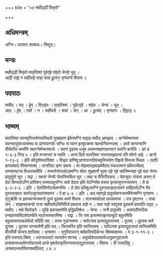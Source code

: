 +++
title = "०४ मथीद्यदीं विभृतो"

+++
## अधिमन्त्रम्
अग्निः। पराशरः शाक्त्यः। त्रिष्टुप्।

## मन्त्रः
मथी॒द्यदीं॒ विभृ॑तो मात॒रिश्वा॑ गृ॒हेगृ॑हे श्ये॒तो जेन्यो॒ भूत् ।  
आदीं॒ राज्ञे॒ न सही॑यसे॒ सचा॒ सन्ना दू॒त्यं१॒॑ भृग॑वाणो विवाय ॥

## पदपाठः
मथी॑त् । यत् । ई॒म् । विऽभृ॑तः । मा॒त॒रिश्वा॑ । गृ॒हेऽगृ॑हे । श्ये॒तः । जेन्यः॑ । भूत् ।  
आत् । ई॒म् । राज्ञे॑ । न । सही॑यसे । सचा॑ । सन् । आ । दू॒त्य॑म् । भृग॑वाणः । वि॒वा॒य॒ ॥

## भाष्यम्
मातरिश्वा व्यानवृत्तिरूपेणावस्थितो मुख्यप्राण ईमेनमग्निं यद्यदा मथीत् अमथ्नात् । अग्नॆर्मन्थनस्य व्यानवायुसाध्यत्वमथ यः प्राणापानयोः सन्धिः स व्यान इत्युपक्रम्य च्छन्दोगैराम्नातम् । अतो यान्यन्यानि वीर्यवन्ति कर्माणि यथाग्नेर्मन्थनमाजेः । सरणं दृढस्य धनुष अयमनमप्राणन्ननपानं स्तानि करोति । छां उ १-३-३ रिन्द ५ । इति मन्त्रान्तरं च भवति । अन्यं दिवो मातरिश्वा जभारामथ्नादन्यं परि श्येनो अद्रेः । ऋग्वे १-९३-६ । इति कीदृशोमातरिश्वा । विभृतः प्राणिषु प्राणापानादिपंचवृत्तिरूपेण विहृतो विभज्य स्थितः । तदपि प्राणसंवादे तैरेवाम्नातम् । तानरिष्टः प्राण उवाच । मा मोहमापद्यथाहमेवैतत् पंचधात्मानं प्रविभज्यैतत् वाणमवष्टभ्य विधारयामीति । मन्थनेनोत्पन्नोऽयमग्निः श्वेतः शुभ्रवर्णो भूत्वा गृहे गृहे सर्वस्मिन्यज्ञ गृहे यदा जेन्यः प्रादुर्भूतो भूत् । यद्वा । रक्षसां जेन्यो जेताभिभविता भूत् । तथा च तैत्तिरीयकम् । देवासुराः संयत्ता असन् ते देवा बिभ्यतोऽग्निं प्राविशन् तस्मादाहुरग्निः सर्वा देवता इति तेऽग्निमेव वरूथं कृत्वासुरानभ्यभवन् । तै सं ६-२-२-६ । इति । ऐतरेयिणोऽप्यामनन्ति । ते देवा प्रतिबुध्याग्निं पुरुस्तात्प्रातःसवने पर्यौहंस्तेऽग्नि नैव पुरस्तात्प्रातः सवनेऽसुररक्षांस्यपाघ्न । ऐ ब्रा ६-४ । इति । अत् यज्ञगृहे प्रादुर्भावानन्तरमीमेनमग्निं भृगवाणः । भृगुर्ऋषिः स इवाचरन्यजमानो दूत्यं दूतस्य कर्मा विवाय । शास्त्रमर्यादया प्रापयामास । तत्र दृष्टान्तः । सचा सन् । सखाभवन्नन्यो राजा सहीयसेऽभिभिवित्रे प्रबलाय राज्ञे न । यथा राज्ञे स्वपुरुषं दूतकर्म प्रापयति तद्वत् ॥ मथीत् । मथे विलोडने । लुङि ह्म्यन्तक्षणेति वृद्धिप्रतिषेधः । जेन्यः । जनी प्रादुर्भावे । अस्मादौणादिक एन्यप्रत्ययष्टिलोपश्चेति भट्वभास्करमिश्रः । यद्वा । जि जय इत्यस्मात्कृत्यल्युटो बहुलमिति बहुलवचनात्कर्तर्यचो यदिति यत् । तस्य नुडागमश्च । यतोऽनाव इत्याद्युदात्तत्वम् । दूत्यम् । दूतस्य कर्म दूत्यम् । दूतस्य भागकर्मणी इति यत् । तित्स्वरित इति स्वरितत्वम् । यतोऽनाव इत्याद्युदात्तत्वं त्वनित्यमिति वीरवीर्यौ चेत्यत्र ज्ञापितम् । भृगवाणः । भृगुरिवाचरन् सर्वप्रातिपदिकेभ्यः क्विब्वक्तव्यः । म ३-१-११-३ । इति वचनात् क्विप् । तदन्ताल्लटो व्यत्ययेन शानच् । अदुपदेशाल्लसार्वधातुकानुदात्तत्वे प्रत्ययान्तधातोरन्तोदात्तत्वे प्राप्ते वृषादेराकृतिगणत्वादाद्युदात्तत्वम् । विवाय । वी गत्यादिषु । अस्मादन्तर्भावितण्यर्थाल्लिट् ॥ ४ ॥